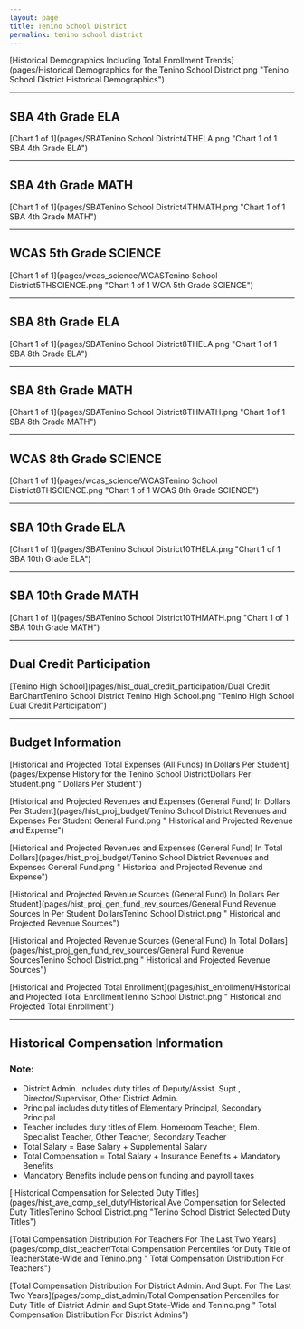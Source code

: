```yaml
---
layout: page
title: Tenino School District
permalink: tenino school district
---
```



[Historical Demographics Including Total Enrollment Trends](pages/Historical Demographics for the Tenino School District.png "Tenino School District Historical Demographics")

___

## SBA 4th Grade ELA

[Chart 1 of 1](pages/SBATenino School District4THELA.png "Chart 1 of 1 SBA 4th Grade ELA")


___

## SBA 4th Grade MATH

[Chart 1 of 1](pages/SBATenino School District4THMATH.png "Chart 1 of 1 SBA 4th Grade MATH")


___

## WCAS 5th Grade SCIENCE

[Chart 1 of 1](pages/wcas_science/WCASTenino School District5THSCIENCE.png "Chart 1 of 1 WCA 5th Grade SCIENCE")


___

## SBA 8th Grade ELA

[Chart 1 of 1](pages/SBATenino School District8THELA.png "Chart 1 of 1 SBA 8th Grade ELA")


___

## SBA 8th Grade MATH

[Chart 1 of 1](pages/SBATenino School District8THMATH.png "Chart 1 of 1 SBA 8th Grade MATH")


___

## WCAS 8th Grade SCIENCE

[Chart 1 of 1](pages/wcas_science/WCASTenino School District8THSCIENCE.png "Chart 1 of 1 WCAS 8th Grade SCIENCE")


___

## SBA 10th Grade ELA

[Chart 1 of 1](pages/SBATenino School District10THELA.png "Chart 1 of 1 SBA 10th Grade ELA")


___

## SBA 10th Grade MATH

[Chart 1 of 1](pages/SBATenino School District10THMATH.png "Chart 1 of 1 SBA 10th Grade MATH")


___

## Dual Credit Participation

[Tenino High School](pages/hist_dual_credit_participation/Dual Credit BarChartTenino School District Tenino High School.png "Tenino High School Dual Credit Participation")


___

## Budget Information

[Historical and Projected Total Expenses (All Funds) In Dollars Per Student](pages/Expense History for the Tenino School DistrictDollars Per Student.png " Dollars Per Student")

[Historical and Projected Revenues and Expenses (General Fund) In Dollars Per Student](pages/hist_proj_budget/Tenino School District Revenues and Expenses Per Student General Fund.png " Historical and Projected Revenue and Expense")

[Historical and Projected Revenues and Expenses (General Fund) In Total Dollars](pages/hist_proj_budget/Tenino School District Revenues and Expenses General Fund.png " Historical and Projected Revenue and Expense")

[Historical and Projected Revenue Sources (General Fund) In Dollars Per Student](pages/hist_proj_gen_fund_rev_sources/General Fund Revenue Sources In Per Student DollarsTenino School District.png " Historical and Projected Revenue Sources")

[Historical and Projected Revenue Sources (General Fund) In Total Dollars](pages/hist_proj_gen_fund_rev_sources/General Fund Revenue SourcesTenino School District.png " Historical and Projected Revenue Sources")

[Historical and Projected Total Enrollment](pages/hist_enrollment/Historical and Projected Total EnrollmentTenino School District.png " Historical and Projected Total Enrollment")


___

## Historical Compensation Information
### Note:
- District Admin. includes duty titles of Deputy/Assist. Supt., Director/Supervisor, Other District Admin.
- Principal includes duty titles of Elementary Principal, Secondary Principal
- Teacher includes duty titles of Elem. Homeroom Teacher, Elem. Specialist Teacher, Other Teacher, Secondary Teacher
- Total Salary = Base Salary + Supplemental Salary
- Total Compensation = Total Salary + Insurance Benefits + Mandatory Benefits
- Mandatory Benefits include pension funding and payroll taxes

[ Historical Compensation for Selected Duty Titles](pages/hist_ave_comp_sel_duty/Historical Ave Compensation for Selected Duty TitlesTenino School District.png "Tenino School District Selected Duty Titles")

[Total Compensation Distribution For Teachers For The Last Two Years](pages/comp_dist_teacher/Total Compensation Percentiles for Duty Title of TeacherState-Wide and Tenino.png " Total Compensation Distribution For Teachers")

[Total Compensation Distribution For District Admin. And Supt. For The Last Two Years](pages/comp_dist_admin/Total Compensation Percentiles for Duty Title of District Admin and Supt.State-Wide and Tenino.png " Total Compensation Distribution For District Admins")

